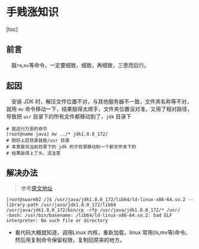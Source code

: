 # 手贱涨知识
[toc]
## 前言
&emsp;敲`rm`,`mv`等命令，一定要细致，细致，再细致，三思而后行。

## 起因
&emsp;安装 JDK 时，解压文件位置不对，与其他服务器不一致，文件夹名称等不对，就用 `mv` 命令移动一下，结果敲得太顺手，文件夹位置没对准，又用了相对路径，导致把 `usr` 目录下的所有文件都移动到了，`jdk` 目录下
```shell
# 就这行万恶的命令
[root@name java] mv ../* jdk1.8.0_172/
# 刚好上层目录就是/usr 目录
# 本意是将当前目录下的 jdk 的子目录移动到一个新文件夹下的
# 结果敲得上了头，没注意
```

## 解决办法
> 参考[原文地址](https://blog.csdn.net/mayao11/article/details/7692350)
```shell
[root@swarm02 /]$ /usr/java/jdk1.8.0_172/lib64/ld-linux-x86-64.so.2 --library-path /usr/java/jdk1.8.0_172/lib64 /usr/java/jdk1.8.0_172/bin/cp -rfp /usr/java/jdk1.8.0_172/* /usr/
-bash: /usr/bin/basename: /lib64/ld-linux-x86-64.so.2: bad ELF interpreter: No such file or directory
```
* 看代码大概就知道，调用Linux 内核，重新加载，linux 常用(ls,mv等)命令。然后用复制命令保留权限，复制回原来的地方。


